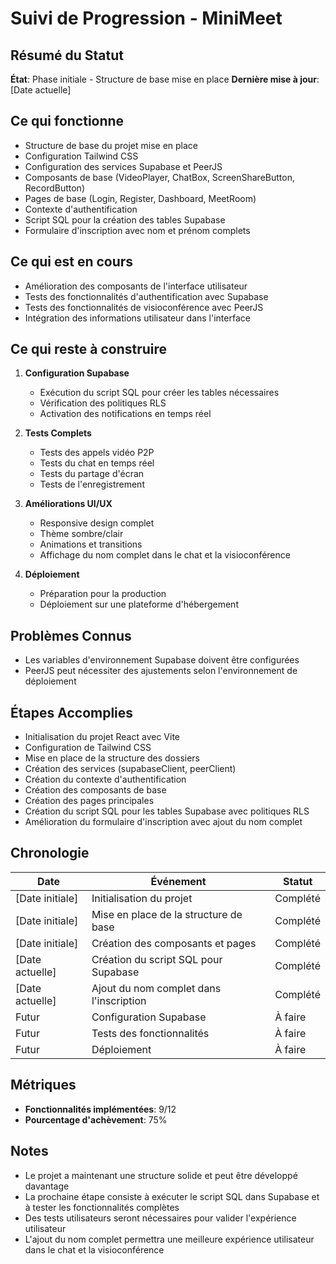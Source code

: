 # Suivi de Progression - MiniMeet

## Résumé du Statut
**État**: Phase initiale - Structure de base mise en place
**Dernière mise à jour**: [Date actuelle]

## Ce qui fonctionne
- Structure de base du projet mise en place
- Configuration Tailwind CSS
- Configuration des services Supabase et PeerJS
- Composants de base (VideoPlayer, ChatBox, ScreenShareButton, RecordButton)
- Pages de base (Login, Register, Dashboard, MeetRoom)
- Contexte d'authentification
- Script SQL pour la création des tables Supabase
- Formulaire d'inscription avec nom et prénom complets

## Ce qui est en cours
- Amélioration des composants de l'interface utilisateur
- Tests des fonctionnalités d'authentification avec Supabase
- Tests des fonctionnalités de visioconférence avec PeerJS
- Intégration des informations utilisateur dans l'interface

## Ce qui reste à construire
1. **Configuration Supabase**
   - Exécution du script SQL pour créer les tables nécessaires
   - Vérification des politiques RLS
   - Activation des notifications en temps réel

2. **Tests Complets**
   - Tests des appels vidéo P2P
   - Tests du chat en temps réel
   - Tests du partage d'écran
   - Tests de l'enregistrement

3. **Améliorations UI/UX**
   - Responsive design complet
   - Thème sombre/clair
   - Animations et transitions
   - Affichage du nom complet dans le chat et la visioconférence

4. **Déploiement**
   - Préparation pour la production
   - Déploiement sur une plateforme d'hébergement

## Problèmes Connus
- Les variables d'environnement Supabase doivent être configurées
- PeerJS peut nécessiter des ajustements selon l'environnement de déploiement

## Étapes Accomplies
- Initialisation du projet React avec Vite
- Configuration de Tailwind CSS
- Mise en place de la structure des dossiers
- Création des services (supabaseClient, peerClient)
- Création du contexte d'authentification
- Création des composants de base
- Création des pages principales
- Création du script SQL pour les tables Supabase avec politiques RLS
- Amélioration du formulaire d'inscription avec ajout du nom complet

## Chronologie

| Date          | Événement                                  | Statut    |
|---------------|-------------------------------------------|-----------|
| [Date initiale] | Initialisation du projet                   | Complété  |
| [Date initiale] | Mise en place de la structure de base      | Complété  |
| [Date initiale] | Création des composants et pages           | Complété  |
| [Date actuelle] | Création du script SQL pour Supabase       | Complété  |
| [Date actuelle] | Ajout du nom complet dans l'inscription   | Complété  |
| Futur         | Configuration Supabase                     | À faire   |
| Futur         | Tests des fonctionnalités                  | À faire   |
| Futur         | Déploiement                                | À faire   |

## Métriques
- **Fonctionnalités implémentées**: 9/12
- **Pourcentage d'achèvement**: 75%

## Notes
- Le projet a maintenant une structure solide et peut être développé davantage
- La prochaine étape consiste à exécuter le script SQL dans Supabase et à tester les fonctionnalités complètes
- Des tests utilisateurs seront nécessaires pour valider l'expérience utilisateur
- L'ajout du nom complet permettra une meilleure expérience utilisateur dans le chat et la visioconférence 